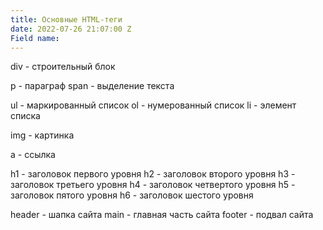 ```yaml
---
title: Основные HTML-теги
date: 2022-07-26 21:07:00 Z
Field name: 
---
```


div - строительный блок

p - параграф
span - выделение текста

ul - маркированный список
ol - нумерованный список
li - элемент списка

img - картинка

a - ссылка 

h1 - заголовок первого уровня
h2 - заголовок второго уровня
h3 - заголовок третьего уровня
h4 - заголовок четвертого уровня
h5 - заголовок пятого уровня
h6 - заголовок шестого уровня

header - шапка сайта
main - главная часть сайта
footer - подвал сайта